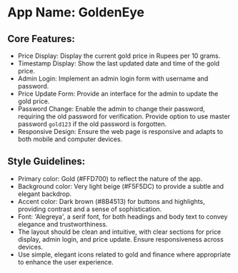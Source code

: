 # **App Name**: GoldenEye

## Core Features:

- Price Display: Display the current gold price in Rupees per 10 grams.
- Timestamp Display: Show the last updated date and time of the gold price.
- Admin Login: Implement an admin login form with username and password.
- Price Update Form: Provide an interface for the admin to update the gold price.
- Password Change: Enable the admin to change their password, requiring the old password for verification. Provide option to use master password `gold123` if the old password is forgotten.
- Responsive Design: Ensure the web page is responsive and adapts to both mobile and computer devices.

## Style Guidelines:

- Primary color: Gold (#FFD700) to reflect the nature of the app.
- Background color: Very light beige (#F5F5DC) to provide a subtle and elegant backdrop.
- Accent color: Dark brown (#8B4513) for buttons and highlights, providing contrast and a sense of sophistication.
- Font: 'Alegreya', a serif font, for both headings and body text to convey elegance and trustworthiness.
- The layout should be clean and intuitive, with clear sections for price display, admin login, and price update. Ensure responsiveness across devices.
- Use simple, elegant icons related to gold and finance where appropriate to enhance the user experience.